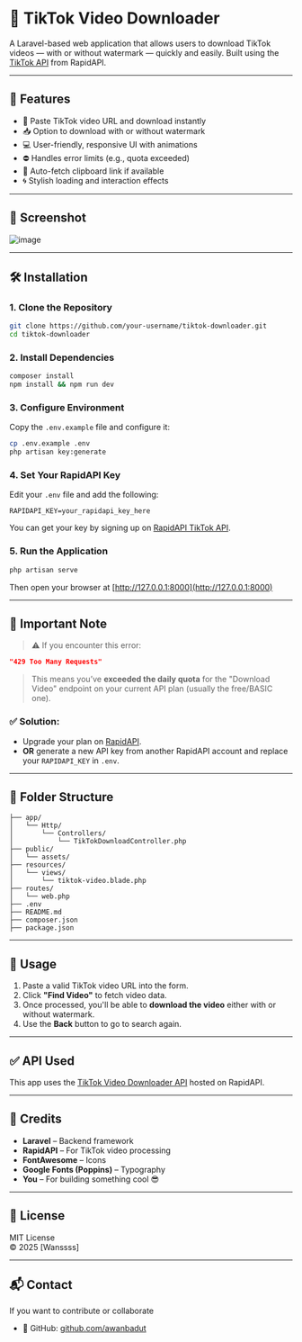 # 🎵 TikTok Video Downloader

A Laravel-based web application that allows users to download TikTok videos — with or without watermark — quickly and easily. Built using the [TikTok API](https://rapidapi.com/) from RapidAPI.

---

## 🚀 Features

- 🔗 Paste TikTok video URL and download instantly
- 📥 Option to download with or without watermark
- 💻 User-friendly, responsive UI with animations
- ⛔ Handles error limits (e.g., quota exceeded)
- 🧩 Auto-fetch clipboard link if available
- 🌀 Stylish loading and interaction effects

---

## 📸 Screenshot

![image](https://github.com/user-attachments/assets/2b6ecda9-0ce3-4bbd-bb0b-c65e736f0660)


---

## 🛠️ Installation

### 1. Clone the Repository

```bash
git clone https://github.com/your-username/tiktok-downloader.git
cd tiktok-downloader
```

### 2. Install Dependencies

```bash
composer install
npm install && npm run dev
```

### 3. Configure Environment

Copy the `.env.example` file and configure it:

```bash
cp .env.example .env
php artisan key:generate
```

### 4. Set Your RapidAPI Key

Edit your `.env` file and add the following:

```env
RAPIDAPI_KEY=your_rapidapi_key_here
```

You can get your key by signing up on [RapidAPI TikTok API](https://rapidapi.com/).

### 5. Run the Application

```bash
php artisan serve
```

Then open your browser at [http://127.0.0.1:8000](http://127.0.0.1:8000)

---

## 🧠 Important Note

> ⚠️ If you encounter this error:

```json
"429 Too Many Requests"
```

> This means you’ve **exceeded the daily quota** for the "Download Video" endpoint on your current API plan (usually the free/BASIC one).

### ✅ Solution:
- Upgrade your plan on [RapidAPI](https://rapidapi.com/).
- **OR** generate a new API key from another RapidAPI account and replace your `RAPIDAPI_KEY` in `.env`.

---

## 📁 Folder Structure

```plaintext
├── app/
│   └── Http/
│       └── Controllers/
│           └── TikTokDownloadController.php
├── public/
│   └── assets/
├── resources/
│   └── views/
│       └── tiktok-video.blade.php
├── routes/
│   └── web.php
├── .env
├── README.md
├── composer.json
├── package.json
```

---

## 🔧 Usage

1. Paste a valid TikTok video URL into the form.
2. Click **"Find Video"** to fetch video data.
3. Once processed, you'll be able to **download the video** either with or without watermark.
4. Use the **Back** button to go to search again.

---

## ✅ API Used

This app uses the [TikTok Video Downloader API](https://rapidapi.com/tiktok-api23/api/tiktok-api23) hosted on RapidAPI.

---

## 🤝 Credits

- **Laravel** – Backend framework
- **RapidAPI** – For TikTok video processing
- **FontAwesome** – Icons
- **Google Fonts (Poppins)** – Typography
- **You** – For building something cool 😎

---

## 📄 License

MIT License  
© 2025 [Wanssss]

---

## 📬 Contact

If you want to contribute or collaborate
- 🐙 GitHub: [github.com/awanbadut](https://github.com/awanbadut)
